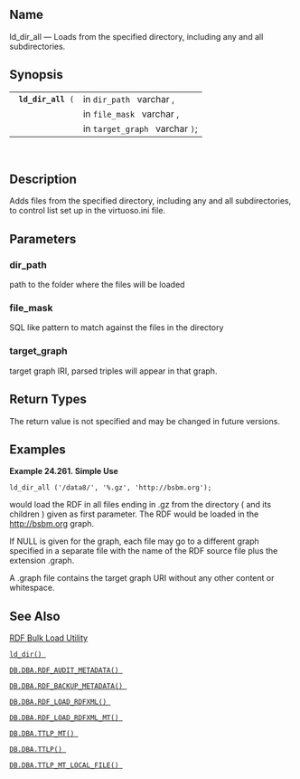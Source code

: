 <div>

<div>

</div>

<div>

## Name

ld_dir_all — Loads from the specified directory, including any and all
subdirectories.

</div>

<div>

## Synopsis

<div>

|                         |                                 |
|-------------------------|---------------------------------|
| ` `**`ld_dir_all`**` (` | in `dir_path ` varchar ,        |
|                         | in `file_mask ` varchar ,       |
|                         | in `target_graph ` varchar `)`; |

<div>

 

</div>

</div>

</div>

<div>

## Description

Adds files from the specified directory, including any and all
subdirectories, to control list set up in the virtuoso.ini file.

</div>

<div>

## Parameters

<div>

### dir_path

path to the folder where the files will be loaded

</div>

<div>

### file_mask

SQL like pattern to match against the files in the directory

</div>

<div>

### target_graph

target graph IRI, parsed triples will appear in that graph.

</div>

</div>

<div>

## Return Types

The return value is not specified and may be changed in future versions.

</div>

<div>

## Examples

<div>

**Example 24.261. Simple Use**

<div>

``` programlisting
ld_dir_all ('/data8/', '%.gz', 'http://bsbm.org');
```

would load the RDF in all files ending in .gz from the directory ( and
its children ) given as first parameter. The RDF would be loaded in the
http://bsbm.org graph.

If NULL is given for the graph, each file may go to a different graph
specified in a separate file with the name of the RDF source file plus
the extension .graph.

A .graph file contains the target graph URI without any other content or
whitespace.

</div>

</div>

  

</div>

<div>

## See Also

<a href="rdfperfloading.html#rdfperfloadingutility" class="link"
title="RDF Bulk Load Utility">RDF Bulk Load Utility</a>

<a href="fn_ld_dir.html" class="link" title="ld_dir"><code
class="function">ld_dir() </code></a>

<a href="fn_rdf_audit_metadata.html" class="link"
title="DB.DBA.RDF_AUDIT_METADATA"><code
class="function">DB.DBA.RDF_AUDIT_METADATA() </code></a>

<a href="fn_rdf_backup_metadata.html" class="link"
title="DB.DBA.RDF_BACKUP_METADATA"><code
class="function">DB.DBA.RDF_BACKUP_METADATA() </code></a>

<a href="fn_rdf_load_rdfxml.html" class="link"
title="DB.DBA.RDF_LOAD_RDFXML"><code
class="function">DB.DBA.RDF_LOAD_RDFXML() </code></a>

<a href="fn_rdf_load_rdfxml_mt.html" class="link"
title="DB.DBA.RDF_LOAD_RDFXML_MT"><code
class="function">DB.DBA.RDF_LOAD_RDFXML_MT() </code></a>

<a href="fn_ttlp_mt.html" class="link" title="DB.DBA.TTLP_MT"><code
class="function">DB.DBA.TTLP_MT() </code></a>

<a href="fn_ttlp.html" class="link" title="DB.DBA.TTLP"><code
class="function">DB.DBA.TTLP() </code></a>

<a href="fn_ttlp_mt_local_file.html" class="link"
title="DB.DBA.TTLP_MT_LOCAL_FILE"><code
class="function">DB.DBA.TTLP_MT_LOCAL_FILE() </code></a>

</div>

</div>
